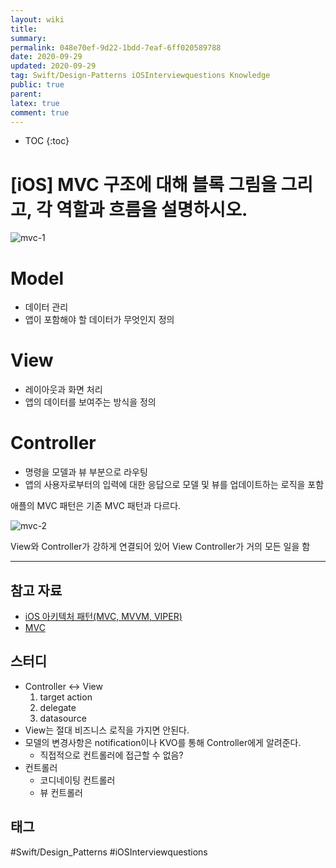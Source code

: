 ```yaml
---
layout: wiki
title: 
summary: 
permalink: 048e70ef-9d22-1bdd-7eaf-6ff020589788
date: 2020-09-29
updated: 2020-09-29
tag: Swift/Design-Patterns iOSInterviewquestions Knowledge 
public: true
parent: 
latex: true
comment: true
---
```


* TOC
{:toc}

# \[iOS] MVC 구조에 대해 블록 그림을 그리고, 각 역할과 흐름을 설명하시오.

![mvc-1](mvc-1.png)

# Model

- 데이터 관리
- 앱이 포함해야 할 데이터가 무엇인지 정의

# View

- 레이아웃과 화면 처리
- 앱의 데이터를 보여주는 방식을 정의

# Controller

- 명령을 모델과 뷰 부분으로 라우팅
- 앱의 사용자로부터의 입력에 대한 응답으로 모델 및 뷰를 업데이트하는 로직을 포함

애플의 MVC 패턴은 기존 MVC 패턴과 다르다.

![mvc-2](mvc-2.png)

View와 Controller가 강하게 연결되어 있어 View Controller가 거의 모든 일을 함

---

## 참고 자료

- [iOS 아키텍처 패턴(MVC, MVVM, VIPER)](http://labs.brandi.co.kr/2018/02/21/kimjh.html)
- [MVC](https://developer.mozilla.org/ko/docs/Glossary/MVC)

## 스터디

- Controller ↔ View
    1. target action
    2. delegate
    3. datasource
- View는 절대 비즈니스 로직을 가지면 안된다.
- 모델의 변경사항은 notification이나 KVO를 통해 Controller에게 알려준다.
    - 직접적으로 컨트롤러에 접근할 수 없음?
- 컨트롤러
    - 코디네이팅 컨트롤러
    - 뷰 컨트롤러

## 태그

#Swift/Design_Patterns  #iOSInterviewquestions

